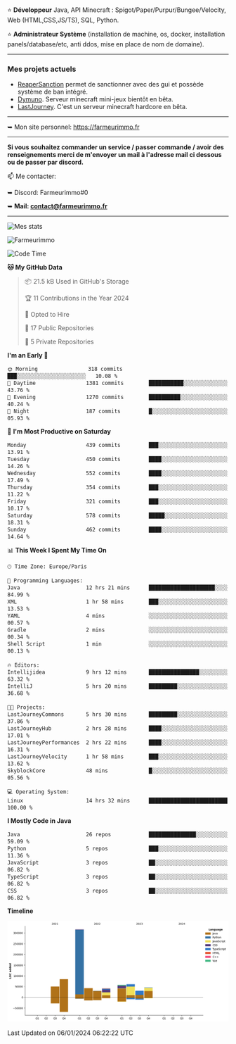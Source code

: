 ⭐ **Développeur** Java, API Minecraft : Spigot/Paper/Purpur/Bungee/Velocity, Web (HTML,CSS,JS/TS), SQL, Python.

⭐ **Administrateur Système** (installation de machine, os, docker, installation panels/database/etc, anti ddos, mise en place de nom de domaine).

---

### Mes projets actuels
- [ReaperSanction](https://www.spigotmc.org/resources/reapersanction.89580/) permet de sanctionner avec des gui et possède système de ban intégré.
- [Dymuno](https://discord.gg/dymuno-community-986460742293282886). Serveur minecraft mini-jeux bientôt en bêta.
- [LastJourney](https://lastjourney.fr). C'est un serveur minecraft hardcore en bêta.

---

➥ Mon site personnel: https://farmeurimmo.fr

---

**Si vous souhaitez commander un service / passer commande / avoir des renseignements merci de m'envoyer un mail à l'adresse mail ci dessous ou de passer par discord.**

📫 Me contacter:
 
   ➥ Discord: Farmeurimmo#0
   
   ➥ **Mail: contact@farmeurimmo.fr**

---

![Mes stats](https://github-readme-stats.farmeurimmo.fr/api?username=Farmeurimmo&count_private=true&show_icons=true&theme=radical)

<img src="https://komarev.com/ghpvc/?username=Farmeurimmo" alt="Farmeurimmo" />

<!--START_SECTION:waka-->
![Code Time](http://img.shields.io/badge/Code%20Time-1%2C095%20hrs%2018%20mins-blue)

**🐱 My GitHub Data** 

> 📦 21.5 kB Used in GitHub's Storage 
 > 
> 🏆 11 Contributions in the Year 2024
 > 
> 💼 Opted to Hire
 > 
> 📜 17 Public Repositories 
 > 
> 🔑 5 Private Repositories 
 > 
**I'm an Early 🐤** 

```text
🌞 Morning                318 commits         ███░░░░░░░░░░░░░░░░░░░░░░   10.08 % 
🌆 Daytime                1381 commits        ███████████░░░░░░░░░░░░░░   43.76 % 
🌃 Evening                1270 commits        ██████████░░░░░░░░░░░░░░░   40.24 % 
🌙 Night                  187 commits         █░░░░░░░░░░░░░░░░░░░░░░░░   05.93 % 
```
📅 **I'm Most Productive on Saturday** 

```text
Monday                   439 commits         ███░░░░░░░░░░░░░░░░░░░░░░   13.91 % 
Tuesday                  450 commits         ████░░░░░░░░░░░░░░░░░░░░░   14.26 % 
Wednesday                552 commits         ████░░░░░░░░░░░░░░░░░░░░░   17.49 % 
Thursday                 354 commits         ███░░░░░░░░░░░░░░░░░░░░░░   11.22 % 
Friday                   321 commits         ███░░░░░░░░░░░░░░░░░░░░░░   10.17 % 
Saturday                 578 commits         █████░░░░░░░░░░░░░░░░░░░░   18.31 % 
Sunday                   462 commits         ████░░░░░░░░░░░░░░░░░░░░░   14.64 % 
```


📊 **This Week I Spent My Time On** 

```text
🕑︎ Time Zone: Europe/Paris

💬 Programming Languages: 
Java                     12 hrs 21 mins      █████████████████████░░░░   84.99 % 
XML                      1 hr 58 mins        ███░░░░░░░░░░░░░░░░░░░░░░   13.53 % 
YAML                     4 mins              ░░░░░░░░░░░░░░░░░░░░░░░░░   00.57 % 
Gradle                   2 mins              ░░░░░░░░░░░░░░░░░░░░░░░░░   00.34 % 
Shell Script             1 min               ░░░░░░░░░░░░░░░░░░░░░░░░░   00.13 % 

🔥 Editors: 
Intellijidea             9 hrs 12 mins       ████████████████░░░░░░░░░   63.32 % 
IntelliJ                 5 hrs 20 mins       █████████░░░░░░░░░░░░░░░░   36.68 % 

🐱‍💻 Projects: 
LastJourneyCommons       5 hrs 30 mins       █████████░░░░░░░░░░░░░░░░   37.86 % 
LastJourneyHub           2 hrs 28 mins       ████░░░░░░░░░░░░░░░░░░░░░   17.01 % 
LastJourneyPerformances  2 hrs 22 mins       ████░░░░░░░░░░░░░░░░░░░░░   16.31 % 
LastJourneyVelocity      1 hr 58 mins        ███░░░░░░░░░░░░░░░░░░░░░░   13.62 % 
SkyblockCore             48 mins             █░░░░░░░░░░░░░░░░░░░░░░░░   05.56 % 

💻 Operating System: 
Linux                    14 hrs 32 mins      █████████████████████████   100.00 % 
```

**I Mostly Code in Java** 

```text
Java                     26 repos            ███████████████░░░░░░░░░░   59.09 % 
Python                   5 repos             ███░░░░░░░░░░░░░░░░░░░░░░   11.36 % 
JavaScript               3 repos             ██░░░░░░░░░░░░░░░░░░░░░░░   06.82 % 
TypeScript               3 repos             ██░░░░░░░░░░░░░░░░░░░░░░░   06.82 % 
CSS                      3 repos             ██░░░░░░░░░░░░░░░░░░░░░░░   06.82 % 
```



**Timeline**

![Lines of Code chart](https://raw.githubusercontent.com/Farmeurimmo/Farmeurimmo/main/assets/bar_graph.png)


 Last Updated on 06/01/2024 06:22:22 UTC
<!--END_SECTION:waka-->
